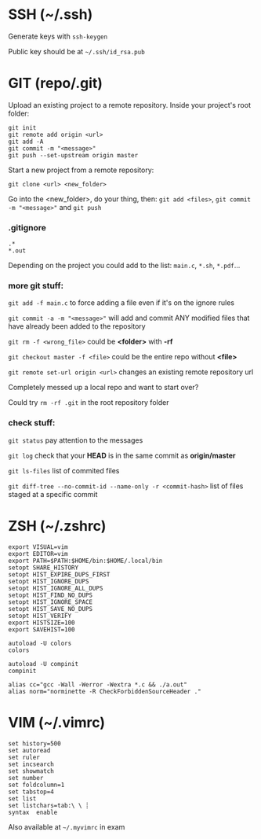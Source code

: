 # SSH (~/.ssh)
Generate keys with `ssh-keygen`

Public key should be at `~/.ssh/id_rsa.pub`

# GIT (repo/.git)

Upload an existing project to a remote repository.
Inside your project's root folder:

```
git init
git remote add origin <url>
git add -A
git commit -m "<message>"
git push --set-upstream origin master
```

Start a new project from a remote repository:

`git clone <url> <new_folder>`

Go into the \<new_folder\>, do your thing, then:
`git add <files>`, `git commit -m "<message>"` and `git push`

### .gitignore
```
.*
*.out
```

Depending on the project you could add to the list: `main.c`, `*.sh`, `*.pdf`...

### more git stuff:
`git add -f main.c` to force adding a file even if it's on the ignore rules

`git commit -a -m "<message>"` will add and commit ANY modified files that have already been added to the repository

`git rm -f <wrong_file>` could be __\<folder\>__ with __-rf__

`git checkout master -f <file>` could be the entire repo without __\<file\>__
 
`git remote set-url origin <url>` changes an existing remote repository url
 
Completely messed up a local repo and want to start over?

Could try `rm -rf .git` in the root repository folder

### check stuff:
`git status` pay attention to the messages
 
`git log` check that your __HEAD__ is in the same commit as __origin/master__

`git ls-files` list of commited files
 
`git diff-tree --no-commit-id --name-only -r <commit-hash>` list of files staged at a specific commit
 
 
# ZSH (~/.zshrc)
```
export VISUAL=vim
export EDITOR=vim
export PATH=$PATH:$HOME/bin:$HOME/.local/bin
setopt SHARE_HISTORY
setopt HIST_EXPIRE_DUPS_FIRST
setopt HIST_IGNORE_DUPS
setopt HIST_IGNORE_ALL_DUPS
setopt HIST_FIND_NO_DUPS
setopt HIST_IGNORE_SPACE
setopt HIST_SAVE_NO_DUPS
setopt HIST_VERIFY
export HISTSIZE=100
export SAVEHIST=100

autoload -U colors
colors

autoload -U compinit
compinit

alias cc="gcc -Wall -Werror -Wextra *.c && ./a.out"
alias norm="norminette -R CheckForbiddenSourceHeader ."
```

# VIM (~/.vimrc)
```
set history=500
set autoread
set ruler
set incsearch
set showmatch
set number
set foldcolumn=1
set tabstop=4
set list
set listchars=tab:\ \ ┊
syntax	enable
```

Also available at `~/.myvimrc` in exam
